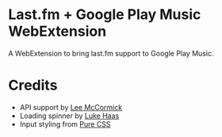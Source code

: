 Last.fm + Google Play Music WebExtension
========================================

A WebExtension to bring last.fm support to Google Play Music.

Credits
=======

* API support by [Lee McCormick](https://github.com/leemm/last.fm.api)
* Loading spinner by [Luke Haas](https://projects.lukehaas.me/css-loaders/)
* Input styling from [Pure CSS](https://github.com/yahoo/pure/)
